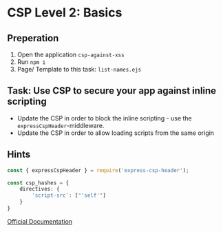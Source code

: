 # CSP Level 2: Basics

## Preperation

1. Open the application `csp-against-xss`
2. Run `npm i`
3. Page/ Template to this task: `list-names.ejs`

## Task: Use CSP to secure your app against inline scripting

- Update the CSP in order to block the inline scripting - use the `expressCspHeader`-middleware.
- Update the CSP in order to allow loading scripts from the same origin


## Hints


```typescript
const { expressCspHeader } = require('express-csp-header');

const csp_hashes = {
    directives: {
        'script-src': ["'self'"]
    }
}

```


[Official Documentation](https://content-security-policy.com/)
